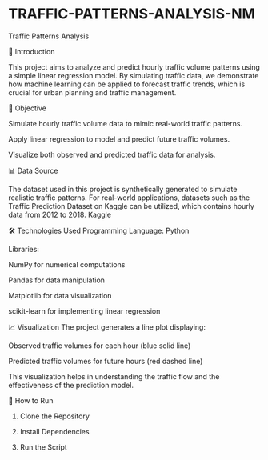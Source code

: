 # TRAFFIC-PATTERNS-ANALYSIS-NM

Traffic Patterns Analysis


📌 Introduction

This project aims to analyze and predict hourly traffic volume patterns using a simple linear regression model. By simulating traffic data, we demonstrate how machine learning can be applied to forecast traffic trends, which is crucial for urban planning and traffic management.


🎯 Objective

Simulate hourly traffic volume data to mimic real-world traffic patterns.

Apply linear regression to model and predict future traffic volumes.

Visualize both observed and predicted traffic data for analysis.


📊 Data Source

The dataset used in this project is synthetically generated to simulate realistic traffic patterns. For real-world applications, datasets such as the Traffic Prediction Dataset on Kaggle can be utilized, which contains hourly data from 2012 to 2018.
Kaggle


🛠️ Technologies Used
Programming Language: Python

Libraries:

NumPy for numerical computations

Pandas for data manipulation

Matplotlib for data visualization

scikit-learn for implementing linear regression


📈 Visualization
The project generates a line plot displaying:

Observed traffic volumes for each hour (blue solid line)

Predicted traffic volumes for future hours (red dashed line)

This visualization helps in understanding the traffic flow and the effectiveness of the prediction model.

🚀 How to Run

1. Clone the Repository

2. Install Dependencies

3. Run the Script


